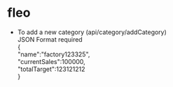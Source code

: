 # fleo

- To add a new category (api/category/addCategory) <br>
  JSON Format required <br>
  { <br>
  "name":"factory123325",<br>
  "currentSales":100000,<br>
  "totalTarget":123121212<br>
  }
